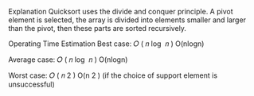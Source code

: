 Explanation
Quicksort uses the divide and conquer principle. A pivot element is selected, the array is divided into elements smaller and larger than the pivot, then these parts are sorted recursively.

Operating Time Estimation
Best case:
𝑂
(
𝑛
log
⁡
𝑛
)
O(nlogn)

Average case:
𝑂
(
𝑛
log
⁡
𝑛
)
O(nlogn)

Worst case:
𝑂
(
𝑛
2
)
O(n
2
 ) (if the choice of support element is unsuccessful)